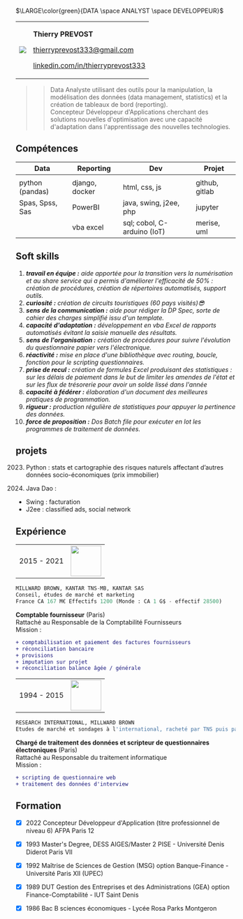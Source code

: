 
$\LARGE\color{green}{DATA \space ANALYST \space DEVELOPPEUR}$


|                    |                   |
| ------------------ | ----------------- |
|  ![](thierry.png)  | <p>**Thierry PREVOST**</p><p>[thierryprevost333@gmail.com](mailto:thierryprevost333@gmail.com)</p><p>[linkedin.com/in/thierryprevost333](https://www.linkedin.com/in/thierryprevost333?jobid=1234&lipi=urn%3Ali%3Apage%3Ad_jobs_easyapply_pdfgenresume%3BPGPPnM5%2FRS2K2Ppfy8XrRQ%3D%3D&licu=urn%3Ali%3Acontrol%3Ad_jobs_easyapply_pdfgenresume-v02_profile)</p>

>>Data Analyste utilisant des outils pour la manipulation, la modélisation des données (data management, statistics) et la création de tableaux de bord (reporting).<br>
Concepteur Développeur d'Applications cherchant des solutions nouvelles d'optimisation avec une capacité d'adaptation dans l'apprentissage des nouvelles technologies.

 ## Compétences
 | Data            | Reporting      | Dev                         | Projet         |
 | --------------- | -------------- | --------------------------- | -------------- |
 |                 |                |                             |                |
 | python (pandas) | django, docker | html, css, js               | github, gitlab |
 | Spas, Spss, Sas | PowerBI        | java, swing, j2ee, php      | jupyter        |
 |                 | vba excel      | sql; cobol, C-arduino (IoT) | merise, uml    |

## Soft skills
1. ***travail en équipe :*** _aide apportée pour la transition vers la numérisation et au share service qui a permis d'améliorer l'efficacité de 50% : création de procédures, création de répertoires automatisés, support outils._
2. ***curiosité :*** _création de circuits touristiques (60 pays visités):sunglasses:_
3. ***sens de la communication :*** _aide pour rédiger la DP Spec, sorte de cahier des charges simplifié issu d'un template._
4. ***capacité d'adaptation :*** _développement en vba Excel de rapports automatisés évitant la saisie manuelle des résultats._
5. ***sens de l'organisation :*** _création de procédures pour suivre l'évolution du questionnaire papier vers l'électronique._
6. ***réactivité :*** _mise en place d'une bibliothèque avec routing, boucle, fonction pour le scripting questionnaires._
7. ***prise de recul :*** _création de formules Excel produisant des statistiques : sur les délais de paiement dans le but de limiter les amendes de l'état et sur les flux de trésorerie pour avoir un solde lissé dans l'année_
8. ***capacité à fédérer :*** _élaboration d'un document des meilleures pratiques de programmation._
9. ***rigueur :*** _production régulière de statistiques pour appuyer la pertinence des données._
10. ***force de proposition :*** _Dos Batch file pour exécuter en lot les programmes de traitement de données._

## projets

2023. Python : stats et cartographie des risques naturels affectant d’autres données socio-économiques (prix immobilier)

2022. Java Dao :
 - Swing : facturation
 - J2ee : classified ads, social network


## Expérience

|             |                   |
| ----------- | ----------------- |
| 2015 - 2021 | <img src="https://searchvectorlogo.com/wp-content/uploads/2020/10/kantar-group-and-affiliates-logo-vector.png" height="70">

```py
MILLWARD BROWN, KANTAR TNS-MB, KANTAR SAS
Conseil, études de marché et marketing
France CA 167 M€ Effectifs 1200 (Monde : CA 1 G$ - effectif 28500)
```
**Comptable fournisseur** (Paris)<br>
Rattaché au Responsable de la Comptabilité Fournisseurs<br>
Mission :
```diff
+ comptabilisation et paiement des factures fournisseurs
+ réconciliation bancaire
+ provisions
+ imputation sur projet
+ réconciliation balance âgée / générale
```
 
|             |                   |
| ----------- | ----------------- |
| 1994 - 2015 | <img src="https://res.cloudinary.com/crunchbase-production/image/upload/c_lpad,f_auto,q_auto:eco,dpr_1/v1409893796/nkjeqezxkcavayo0tcs6.jpg" height="70">

```py
RESEARCH INTERNATIONAL, MILLWARD BROWN 
Etudes de marché et sondages à l'international, racheté par TNS puis par KANTAR
```
**Chargé de traitement des données et scripteur de questionnaires électroniques** (Paris)<br>
Rattaché au Responsable du traitement informatique<br>
Mission :
```diff
+ scripting de questionnaire web 
+ traitement des données d'interview
```

## Formation

- [x] 2022 Concepteur Développeur d'Application (titre professionnel de niveau 6) AFPA Paris 12
- [x] 1993 Master's Degree, DESS AIGES/Master 2 PISE - Université Denis Diderot Paris VII
- [x] 1992 Maîtrise de Sciences de Gestion (MSG) option Banque-Finance - Université Paris XII (UPEC)
- [x] 1989 DUT Gestion des Entreprises et des Administrations (GEA) option Finance-Comptabilité - IUT Saint Denis
- [x] 1986 Bac B sciences économiques - Lycée Rosa Parks Montgeron

 
